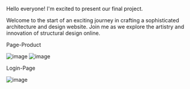 Hello everyone! I'm excited to present our final project.

Welcome to the start of an exciting journey in crafting a sophisticated architecture and design website. Join me as we explore the artistry and innovation of structural design online.

Page-Product

![image](https://github.com/Hanafihp10/Pemweb-FP/assets/150600113/82b289ed-21a7-408c-b85e-90999b16e2a8)
![image](https://github.com/Hanafihp10/Pemweb-FP/assets/150600113/a749de8f-c30b-4355-8f0a-83a9c8073b38)

Login-Page

![image](https://github.com/Hanafihp10/Pemweb-FP/assets/150600113/70423091-648f-4ac3-ad04-e7be8bb79ab0)








